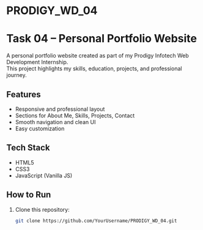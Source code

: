 # PRODIGY_WD_04
# Task 04 – Personal Portfolio Website

A personal portfolio website created as part of my Prodigy Infotech Web Development Internship.  
This project highlights my skills, education, projects, and professional journey.

## Features
- Responsive and professional layout
- Sections for About Me, Skills, Projects, Contact
- Smooth navigation and clean UI
- Easy customization

## Tech Stack
- HTML5
- CSS3
- JavaScript (Vanilla JS)

## How to Run
1. Clone this repository:
   ```bash
   git clone https://github.com/YourUsername/PRODIGY_WD_04.git
